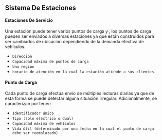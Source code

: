 ## Sistema De Estaciones


#### Estaciones De Servicio

Una estación puede tener varios puntos de carga y , los puntos de carga pueden ser enviados a diversas estaciones ya que están construidos 
para ser cambiados de ubicación dependiendo de la demanda efectiva de vehículos.

- `Dirección` 
- `Capacidad máxima de puntos de carga` 
- `Una región`
- `horario de atención en la cual la estación atiende a sus clientes.`

#### Punto de Carga

Cada punto de carga efectúa envío de múltiples lecturas diarias ya que de esta forma se puede detectar alguna situación irregular. 
Adicionalmente, se caracterizan por tener: 
- `Identificador único`
- `Tipo (solo eléctrico o dual)`
- `Capacidad máxima de vehículos` 
- `Vida útil (determinado por una fecha en la cual el punto de carga debe ser reemplazado).`
